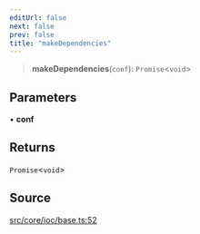 ```yaml
---
editUrl: false
next: false
prev: false
title: "makeDependencies"
---
```


> **makeDependencies**(`conf`): `Promise`\<`void`\>

## Parameters

• **conf**

## Returns

`Promise`\<`void`\>

## Source

[src/core/ioc/base.ts:52](https://github.com/sern-handler/handler/blob/67bb4d4b9fa126f24874a3de1d4378e9fe9aca07/src/core/ioc/base.ts#L52)
